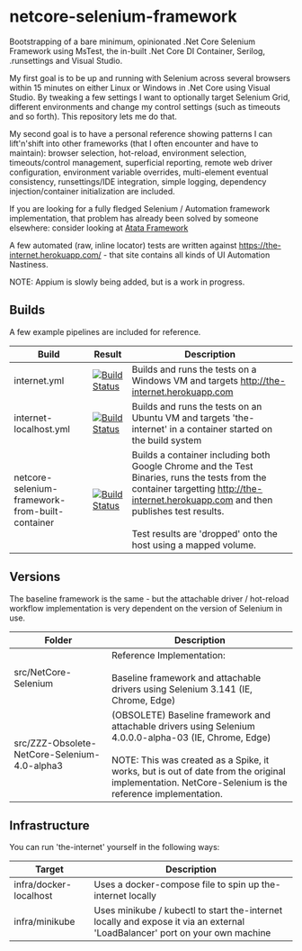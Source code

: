 # netcore-selenium-framework 
Bootstrapping of a bare minimum, opinionated .Net Core Selenium Framework using MsTest, the in-built .Net Core DI Container, Serilog, .runsettings and Visual Studio. 

My first goal is to be up and running with Selenium across several browsers within 15 minutes on either Linux or Windows in .Net Core using Visual Studio. By tweaking a few settings I want to optionally target Selenium Grid, different environments and change my control settings (such as timeouts and so forth). This repository lets me do that. 

My second goal is to have a personal reference showing patterns I can lift'n'shift into other frameworks (that I often encounter and have to maintain): browser selection, hot-reload, environment selection, timeouts/control management, superficial reporting, remote web driver configuration, environment variable overrides, multi-element eventual consistency, runsettings/IDE integration, simple logging, dependency injection/container initialization are included. 

If you are looking for a fully fledged Selenium / Automation framework implementation, that problem has already been solved by someone elsewhere: consider looking at [Atata Framework](https://github.com/atata-framework)

A few automated (raw, inline locator) tests are written against https://the-internet.herokuapp.com/ - that site contains all kinds of UI Automation Nastiness. 

NOTE: Appium is slowly being added, but is a work in progress. 

## Builds
A few example pipelines are included for reference. 

| Build | Result | Description |
| ----- | ------ | ----------- |
| internet.yml | [![Build Status](https://greyhamwoohoo.visualstudio.com/Public-Automation-Examples/_apis/build/status/netcore-selenium-framework-chrome-internet?branchName=master)](https://greyhamwoohoo.visualstudio.com/Public-Automation-Examples/_build/latest?definitionId=25&branchName=master) | Builds and runs the tests on a Windows VM and targets http://the-internet.herokuapp.com |
| internet-localhost.yml | [![Build Status](https://greyhamwoohoo.visualstudio.com/Public-Automation-Examples/_apis/build/status/netcore-selenium-framework-internet-localhost?branchName=master)](https://greyhamwoohoo.visualstudio.com/Public-Automation-Examples/_build/latest?definitionId=26&branchName=master) | Builds and runs the tests on an Ubuntu VM and targets 'the-internet' in a container started on the build system |
| netcore-selenium-framework-from-built-container | [![Build Status](https://greyhamwoohoo.visualstudio.com/Public-Automation-Examples/_apis/build/status/netcore-selenium-framework-from-built-container?branchName=master)](https://greyhamwoohoo.visualstudio.com/Public-Automation-Examples/_build/latest?definitionId=30&branchName=master) | Builds a container including both Google Chrome and the Test Binaries, runs the tests from the container targetting http://the-internet.herokuapp.com and then publishes test results.<br><br>Test results are 'dropped' onto the host using a mapped volume. | 

## Versions
The baseline framework is the same - but the attachable driver / hot-reload workflow implementation is very dependent on the version of Selenium in use. 

| Folder | Description | 
| ------ | ----------- |
| src/NetCore-Selenium | Reference Implementation: <br><br>Baseline framework and attachable drivers using Selenium 3.141  (IE, Chrome, Edge) |
| src/ZZZ-Obsolete-NetCore-Selenium-4.0-alpha3 | (OBSOLETE) Baseline framework and attachable drivers using Selenium 4.0.0.0-alpha-03  (IE, Chrome, Edge) <br><br>NOTE: This was created as a Spike, it works, but is out of date from the original implementation. NetCore-Selenium is the reference implementation. |

## Infrastructure
You can run 'the-internet' yourself in the following ways: 

| Target | Description |
| ------ | ----------- |
| infra/docker-localhost | Uses a docker-compose file to spin up the-internet locally |
| infra/minikube | Uses minikube / kubectl to start the-internet locally and expose it via an external 'LoadBalancer' port on your own machine |
